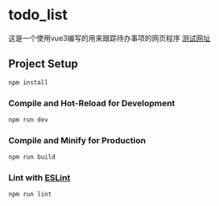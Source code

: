 # todo_list

这是一个使用vue3编写的用来跟踪待办事项的网页程序
[测试网址](http://todo.windqiu.cn/)

## Project Setup

```sh
npm install
```

### Compile and Hot-Reload for Development

```sh
npm run dev
```

### Compile and Minify for Production

```sh
npm run build
```

### Lint with [ESLint](https://eslint.org/)

```sh
npm run lint
```
